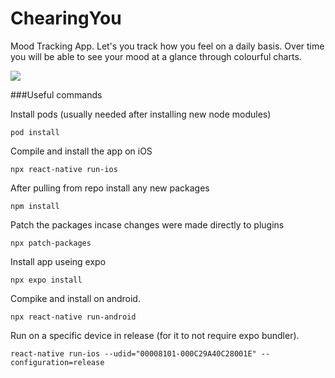 # ChearingYou

Mood Tracking App. Let's you track how you feel on a daily basis. Over time you will be able to see your mood at a glance through colourful charts.

![](https://github.com/leewardchear/chearingyou/chearingyou2.gif)

###Useful commands

Install pods (usually needed after installing new node modules)

`pod install`

Compile and install the app on iOS

`npx react-native run-ios`

After pulling from repo install any new packages

`npm install`

Patch the packages incase changes were made directly to plugins

`npx patch-packages`

Install app useing expo

`npx expo install`

Compike and install on android.

`npx react-native run-android`

Run on a specific device in release (for it to not require expo bundler).

`react-native run-ios --udid="00008101-000C29A40C28001E" --configuration=release`
